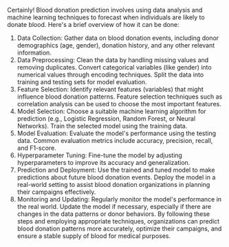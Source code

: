 Certainly! Blood donation prediction involves using data analysis and machine learning techniques to forecast when individuals are likely to donate blood. Here's a brief overview of how it can be done:

1. Data Collection:
Gather data on blood donation events, including donor demographics (age, gender), donation history, and any other relevant information.
2. Data Preprocessing:
Clean the data by handling missing values and removing duplicates.
Convert categorical variables (like gender) into numerical values through encoding techniques.
Split the data into training and testing sets for model evaluation.
3. Feature Selection:
Identify relevant features (variables) that might influence blood donation patterns.
Feature selection techniques such as correlation analysis can be used to choose the most important features.
4. Model Selection:
Choose a suitable machine learning algorithm for prediction (e.g., Logistic Regression, Random Forest, or Neural Networks).
Train the selected model using the training data.
5. Model Evaluation:
Evaluate the model's performance using the testing data.
Common evaluation metrics include accuracy, precision, recall, and F1-score.
6. Hyperparameter Tuning:
Fine-tune the model by adjusting hyperparameters to improve its accuracy and generalization.
7. Prediction and Deployment:
Use the trained and tuned model to make predictions about future blood donation events.
Deploy the model in a real-world setting to assist blood donation organizations in planning their campaigns effectively.
8. Monitoring and Updating:
Regularly monitor the model's performance in the real world.
Update the model if necessary, especially if there are changes in the data patterns or donor behaviors.
By following these steps and employing appropriate techniques, organizations can predict blood donation patterns more accurately, optimize their campaigns, and ensure a stable supply of blood for medical purposes.
